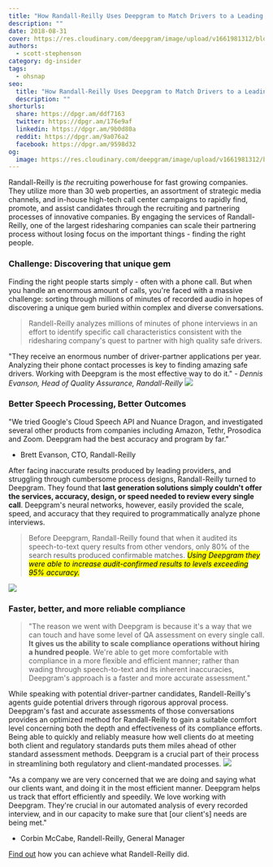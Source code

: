 ```yaml
---
title: "How Randall-Reilly Uses Deepgram to Match Drivers to a Leading Ridesharing Company"
description: ""
date: 2018-08-31
cover: https://res.cloudinary.com/deepgram/image/upload/v1661981312/blog/customer-story-rideshare-smartrhino-deepgram/how-randall-reilly-uses-dg%402x.jpg
authors:
  - scott-stephenson
category: dg-insider
tags:
  - ohsnap
seo:
  title: "How Randall-Reilly Uses Deepgram to Match Drivers to a Leading Ridesharing Company"
  description: ""
shorturls:
  share: https://dpgr.am/ddf7163
  twitter: https://dpgr.am/176e9af
  linkedin: https://dpgr.am/9b0d80a
  reddit: https://dpgr.am/9a076a2
  facebook: https://dpgr.am/9598d32
og:
  image: https://res.cloudinary.com/deepgram/image/upload/v1661981312/blog/customer-story-rideshare-smartrhino-deepgram/how-randall-reilly-uses-dg%402x.jpg
---
```


Randall-Reilly is _the_ recruiting powerhouse for fast growing companies. They utilize more than 30 web properties, an assortment of strategic media channels, and in-house high-tech call center campaigns to rapidly find, promote, and assist candidates through the recruiting and partnering processes of innovative companies. By engaging the services of Randall-Reilly, one of the largest ridesharing companies can scale their partnering process without losing focus on the important things - finding the right people.

### Challenge: Discovering that unique gem

Finding the right people starts simply - often with a phone call. But when you handle an enormous amount of calls, you're faced with a massive challenge: sorting through millions of minutes of recorded audio in hopes of discovering a unique gem buried within complex and diverse conversations.

> Randell-Reilly analyzes millions of minutes of phone interviews in an effort to identify specific call characteristics consistent with the ridesharing company's quest to partner with high quality safe drivers.

"They receive an enormous number of driver-partner applications per year. Analyzing their phone contact processes is key to finding amazing safe drivers. Working with Deepgram is the most effective way to do it." _- Dennis Evanson, Head of Quality Assurance, Randall-Reilly_ ![](/content/images/2018/02/stefan-stefancik-257625-unsplash.jpg)

### Better Speech Processing, Better Outcomes

"We tried Google's Cloud Speech API and Nuance Dragon, and investigated several other products from companies including Amazon, Tethr, Prosodica and Zoom. Deepgram had the best accuracy and program by far."

- Brett Evanson, CTO, Randall-Reilly



After facing inaccurate results produced by leading providers, and struggling through cumbersome process designs, Randall-Reilly turned to Deepgram. They found that **last generation solutions simply couldn't offer the services, accuracy, design, or speed needed to review every single call**. Deepgram's neural networks, however, easily provided the scale, speed, and accuracy that they required to programmatically analyze phone interviews.

> Before Deepgram, Randall-Reilly found that when it audited its speech-to-text query results from other vendors, only 80% of the search results produced confirmable matches. <mark>_Using Deepgram they were able to increase audit-confirmed results to levels exceeding 95% accuracy._</mark>

![](/content/images/2018/02/rawpixel-com-284730-unsplash-1.jpg)

### Faster, better, and more reliable compliance

> "The reason we went with Deepgram is because it's a way that we can touch and have some level of QA assessment on every single call. **It gives us the ability to scale compliance operations without hiring a hundred people**. We're able to get more comfortable with compliance in a more flexible and efficient manner; rather than wading through speech-to-text and its inherent inaccuracies, Deepgram's approach is a faster and more accurate assessment."

While speaking with potential driver-partner candidates, Randell-Reilly's agents guide potential drivers through rigorous approval process. Deepgram's fast and accurate assessments of those conversations provides an optimized method for Randall-Reilly to gain a suitable comfort level concerning both the depth and effectiveness of its compliance efforts. Being able to quickly and reliably measure how well clients do at meeting both client and regulatory standards puts them miles ahead of other standard assessment methods. Deepgram is a crucial part of their process in streamlining both regulatory and client-mandated processes. ![](/content/images/2018/02/why-kei-51455-unsplash.jpg)

"As a company we are very concerned that we are doing and saying what our clients want, and doing it in the most efficient manner. Deepgram helps us track that effort efficiently and speedily. We love working with Deepgram. They're crucial in our automated analysis of every recorded interview, and in our capacity to make sure that [our client's] needs are being met."

- Corbin McCabe, Randell-Reilly, General Manager



[Find out](https://deepgram.com/) how you can achieve what Randell-Reilly did.
